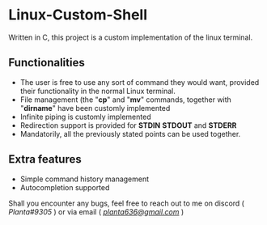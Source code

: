 # Linux-Custom-Shell
Written in C, this project is a custom implementation of the linux terminal. 


## Functionalities
- The user is free to use any sort of command they would want, provided their functionality in the normal Linux terminal.
- File management (the "**cp**" and "**mv**" commands, together with "**dirname**" have been customly implemented
- Infinite piping is customly implemented
- Redirection support is provided for **STDIN** **STDOUT** and **STDERR**
- Mandatorily, all the previously stated points can be used together.

## Extra features
- Simple command history management
- Autocompletion supported


Shall you encounter any bugs, feel free to reach out to me on discord ( *Planta#9305* ) or via email ( *planta636@gmail.com* )
